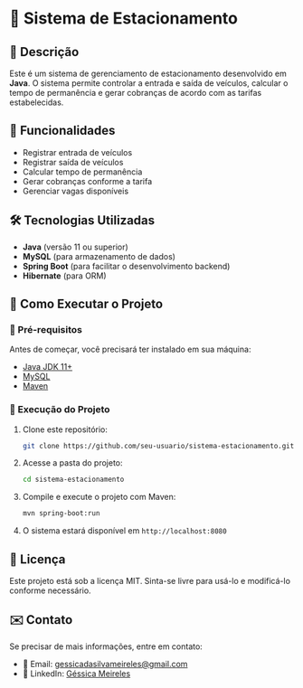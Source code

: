 # 🚗 Sistema de Estacionamento

## 📌 Descrição
Este é um sistema de gerenciamento de estacionamento desenvolvido em **Java**. O sistema permite controlar a entrada e saída de veículos, calcular o tempo de permanência e gerar cobranças de acordo com as tarifas estabelecidas.

## 🎯 Funcionalidades
- Registrar entrada de veículos
- Registrar saída de veículos
- Calcular tempo de permanência
- Gerar cobranças conforme a tarifa
- Gerenciar vagas disponíveis

## 🛠️ Tecnologias Utilizadas
- **Java** (versão 11 ou superior)
- **MySQL** (para armazenamento de dados)
- **Spring Boot** (para facilitar o desenvolvimento backend)
- **Hibernate** (para ORM)

## 🚀 Como Executar o Projeto
### 🔹 Pré-requisitos
Antes de começar, você precisará ter instalado em sua máquina:
- [Java JDK 11+](https://www.oracle.com/java/technologies/javase/jdk11-archive-downloads.html)
- [MySQL](https://dev.mysql.com/downloads/installer/)
- [Maven](https://maven.apache.org/download.cgi)

### 🔹 Execução do Projeto
1. Clone este repositório:
   ```sh
   git clone https://github.com/seu-usuario/sistema-estacionamento.git
   ```
2. Acesse a pasta do projeto:
   ```sh
   cd sistema-estacionamento
   ```
3. Compile e execute o projeto com Maven:
   ```sh
   mvn spring-boot:run
   ```
4. O sistema estará disponível em `http://localhost:8080`

## 📜 Licença
Este projeto está sob a licença MIT. Sinta-se livre para usá-lo e modificá-lo conforme necessário.

## ✉️ Contato
Se precisar de mais informações, entre em contato:
- 📧 Email: gessicadasilvameireles@gmail.com
- 🔗 LinkedIn: [Géssica Meireles](https://www.linkedin.com/in/g%C3%A9ssica-meireles-desenvolvedora-backend/)
